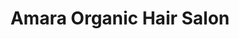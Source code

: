 ---
title: "Amara Organic Hair Salon"
url: /burleigh-heads/amara-organic-hair-salon/
shop: hairdresser
---